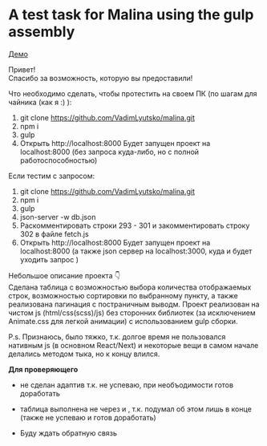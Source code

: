 # A test task for Malina using the gulp assembly
[Демо](https://vadimlyutsko.github.io/malina/)

Привет!\
Спасибо за возможность, которую вы предоставили!

 Что необходимо сделать, чтобы протестить на своем ПК (по шагам для чайника (как я :) ):
  1. git clone https://github.com/VadimLyutsko/malina.git
  2. npm i
  3. gulp
  4. Открыть http://localhost:8000
  Будет запущен проект на localhost:8000 (без запроса куда-либо, но с полной работоспособностью)

 Если тестим с запросом:
  1. git clone https://github.com/VadimLyutsko/malina.git
  2. npm i
  3. gulp
  4. json-server -w db.json
  5. Раскомментировать строки 293 - 301 и закомментировать строку 302 в файле fetch.js
  6. Открыть http://localhost:8000
  Будет запущен проект на localhost:8000 (а также json сервер на localhost:3000, куда и будет уходить запрос )

Небольшое описание проекта 👇\
Сделана таблица с возможностью выбора количества отображаемых строк, возможностью сортировки по выбранному пункту, а также реализована пагинация с постраничным выводм.
Проект реализован на чистом js (html/css(scss)/js) без сторонних библиотек (за исключением Animate.css для легкой анимации) с использованием gulp сборки.

P.s. Признаюсь, было тяжко, т.к. долгое время не пользовался нативным js (в основном React/Next) и некоторые вещи в самом начале делались методом тыка, но к концу влился.


**Для проверяющего**
- не сделан адаптив т.к. не успеваю, при необъодимости готов доработать
- таблица выполнена не через <tr> и <td>, т.к. подумал об этом лишь в конце (также не успеваю и готов доработать)

- Буду ждать обратную связь

